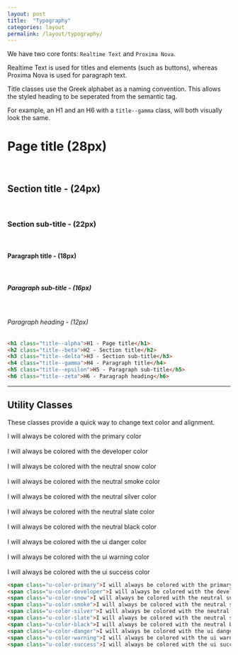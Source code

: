 ```yaml
---
layout: post
title:  "Typography"
categories: layout
permalink: /layout/typography/
---
```


We have two core fonts: `Realtime Text` and `Proxima Nova`.

Realtime Text is used for titles and elements (such as buttons), whereas Proxima Nova is used for paragraph text.

Title classes use the Greek alphabet as a naming convention. This allows the styled heading to be seperated from the semantic tag.

For example, an H1 and an H6 with a `title--gamma` class, will both visually look the same.

<div class="pattern">
  <h1 class="title--alpha pattern-item">Page title (28px)</h1>
  <br>
  <h2 class="title--beta pattern-item">Section title - (24px)</h2>
  <br>
  <h3 class="title--gamma pattern-item">Section sub-title - (22px)</h3>
  <br>
  <h4 class="title--delta pattern-item">Paragraph title - (18px)</h4>
  <br>
  <h5 class="title--epsilon pattern-item">Paragraph sub-title - (16px)</h5>
  <br>
  <h6 class="title--zeta pattern-item">Paragraph heading - (12px)</h6>
</div>

``` html
<h1 class="title--alpha">H1 - Page title</h1>
<h2 class="title--beta">H2 - Section title</h2>
<h3 class="title--delta">H3 - Section sub-title</h3>
<h4 class="title--gamma">H4 - Paragraph title</h4>
<h5 class="title--epsilon">H5 - Paragraph sub-title</h5>
<h6 class="title--zeta">H6 - Paragraph heading</h6>
```

* * *

## Utility Classes

These classes provide a quick way to change text color and alignment.

<div class="pattern">
  <span class="u-color-primary">I will always be colored with the primary color</span>
  <br>
  <br>
  <span class="u-color-developer">I will always be colored with the developer color</span>
  <br>
  <br>
  <span class="u-color-snow">I will always be colored with the neutral snow color</span>
  <br>
  <br>
  <span class="u-color-smoke">I will always be colored with the neutral smoke color</span>
  <br>
  <br>
  <span class="u-color-silver">I will always be colored with the neutral silver color</span>
  <br>
  <br>
  <span class="u-color-slate">I will always be colored with the neutral slate color</span>
  <br>
  <br>
  <span class="u-color-black">I will always be colored with the neutral black color</span>
  <br>
  <br>
  <span class="u-color-danger">I will always be colored with the ui danger color</span>
  <br>
  <br>
  <span class="u-color-warning">I will always be colored with the ui warning color</span>
  <br>
  <br>
  <span class="u-color-success">I will always be colored with the ui success color</span>
</div> 

```html
<span class="u-color-primary">I will always be colored with the primary color</span>
<span class="u-color-developer">I will always be colored with the developer color</span>
<span class="u-color-snow">I will always be colored with the neutral snow color</span>
<span class="u-color-smoke">I will always be colored with the neutral smoke color</span>
<span class="u-color-silver">I will always be colored with the neutral silver color</span>
<span class="u-color-slate">I will always be colored with the neutral slate color</span>
<span class="u-color-black">I will always be colored with the neutral black color</span>
<span class="u-color-danger">I will always be colored with the ui danger color</span>
<span class="u-color-warning">I will always be colored with the ui warning color</span>
<span class="u-color-success">I will always be colored with the ui success color</span>
```